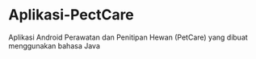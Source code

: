 # Aplikasi-PectCare
Aplikasi Android Perawatan dan Penitipan Hewan (PetCare) yang dibuat menggunakan bahasa Java
